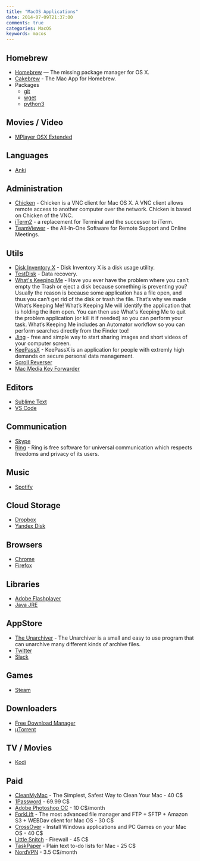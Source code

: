 ```yaml
---
title: "MacOS Applications"
date: 2014-07-09T21:37:00
comments: true
categories: MacOS
keywords: macos
---
```


## Homebrew
* [Homebrew](http://brew.sh/) — The missing package manager for OS X.
* [Cakebrew](https://www.cakebrew.com/) - The Mac App for Homebrew.
* Packages
	* [git](http://git-scm.com/)
	* [wget](https://www.gnu.org/software/wget/)
	* [python3](https://www.python.org/download/releases/3.0/)

## Movies / Video
* [MPlayer OSX Extended](http://mplayerosx.ch/)

## Languages
* [Anki](https://apps.ankiweb.net/)

## Administration
* [Chicken](http://chicken.sourceforge.net/) - Chicken is a VNC client for Mac OS X. A VNC client allows remote access to another computer over the network. Chicken is based on Chicken of the VNC.
* [iTerm2](http://www.iterm2.com/) - a replacement for Terminal and the successor to iTerm.
* [TeamViewer](http://www.teamviewer.com/) - the All-In-One Software
for Remote Support and Online Meetings.

## Utils
* [Disk Inventory X](http://www.derlien.com/) - Disk Inventory X is a disk usage utility.
* [TestDisk](http://www.cgsecurity.org/wiki/TestDisk) - Data recovery.
* [What's Keeping Me](http://www.hamsoftengineering.com/products/wkm/wkm.html) -  Have you ever have the problem where you can’t empty the Trash or eject a disk because something is preventing you? Usually the reason is because some application has a file open, and thus you can’t get rid of the disk or trash the file. That’s why we made What’s Keeping Me! What’s Keeping Me will identify the application that is holding the item open. You can then use What's Keeping Me to quit the problem application (or kill it if needed) so you can perform your task. What’s Keeping Me includes an Automator workflow so you can perform searches directly from the Finder too!
* [Jing](http://www.techsmith.com/jing.html) - free and simple way to start sharing images and short videos of your computer screen.
* [KeePassX](http://www.keepassx.org/) - KeePassX is an application for people with extremly high demands on secure personal data management.
* [Scroll Reverser](https://pilotmoon.com/scrollreverser/)
* [Mac Media Key Forwarder](http://milgra.com/mac-media-key-forwarder.html)

## Editors
* [Sublime Text](https://www.sublimetext.com/)
* [VS Code](https://code.visualstudio.com/)

## Communication
* [Skype](http://www.skype.com/)
* [Ring](https://ring.cx/) - Ring is free software for universal communication which respects freedoms and privacy of its users.

## Music
* [Spotify](https://www.spotify.com)

## Cloud Storage
* [Dropbox](https://www.dropbox.com/)
* [Yandex Disk](https://disk.yandex.com/)

## Browsers
* [Chrome](https://www.google.com/intl/en/chrome/browser/)
* [Firefox](http://www.mozilla.org/en-US/firefox/new/)

## Libraries
* [Adobe Flashplayer](http://get.adobe.com/en/flashplayer/)
* [Java JRE](http://www.oracle.com/technetwork/java/javase/downloads/jre7-downloads-1880261.html)

## AppStore
* [The Unarchiver](https://itunes.apple.com/app/the-unarchiver/id425424353?mt=12&ls=1) - The Unarchiver is a small and easy to use program that can unarchive many different kinds of archive files.
* [Twitter](https://itunes.apple.com/app/twitter/id409789998?mt=12)
* [Slack](https://itunes.apple.com/app/slack/id803453959?ls=1&mt=12)

## Games
* [Steam](http://store.steampowered.com/)

## Downloaders
* [Free Download Manager](http://freedownloadmanager.org)
* [μTorrent](http://www.utorrent.com/)

## TV / Movies
* [Kodi](https://kodi.tv/)

## Paid
* [CleanMyMac](http://macpaw.com/cleanmymac) - The Simplest, Safest Way to Clean Your Mac - 40 C$
* [1Password](https://1password.com/) - 69.99 C$
* [Adobe Photoshop CC](https://www.adobe.com/ca/products/photoshop/free-trial-download.html) - 10 C$/month
* [ForkLift](http://www.binarynights.com/forklift/) - The most advanced file manager and FTP + SFTP + Amazon S3 + WEBDav client for Mac OS - 30 C$
* [CrossOver](http://www.codeweavers.com/products/) - Install Windows applications and PC Games on your Mac OS - 40 C$
* [Little Snitch](http://www.obdev.at/products/littlesnitch/index.html) - Firewall - 45 C$
* [TaskPaper](https://www.taskpaper.com/) - Plain text to-do lists for Mac - 25 C$
* [NordVPN](https://nordvpn.com) - 3.5 C$/month
